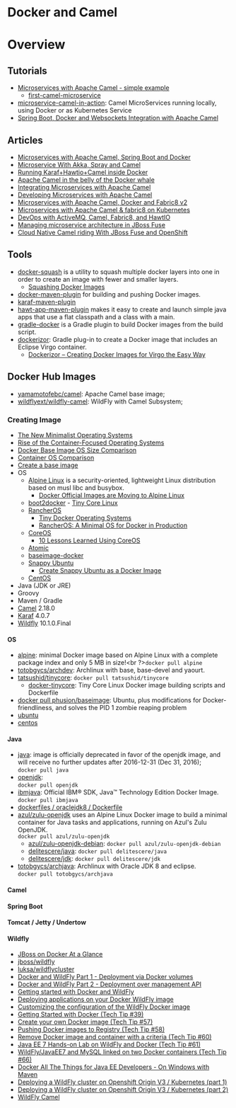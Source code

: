 ﻿Docker and Camel
================

# Overview

## Tutorials

- [Microservices with Apache Camel - simple example](http://blog.kopis.de/2015/06/14/microservices-with-apache-camel/)
    - [first-camel-microservice](https://github.com/MoriTanosuke/first-camel-microservice)
- [microservice-camel-in-action](https://github.com/FuseByExample/microservice-camel-in-action): Camel MicroServices running locally, using Docker or as Kubernetes Service
- [Spring Boot, Docker and Websockets Integration with Apache Camel](http://blog.andyserver.com/2015/04/spring-boot-docker-websockets-camel/)

## Articles

- [Microservices with Apache Camel, Spring Boot and Docker](http://www.sixtree.com.au/articles/2016/microservices-springboot-camel-docker/)
- [Microservice With Akka, Spray and Camel](http://sap1ens.com/blog/2014/07/13/microservice-with-akka-spray-and-camel/)
- [Running Karaf+Hawtio+Camel inside Docker](https://soucianceeqdamrashti.wordpress.com/2015/12/04/running-karafhawtiocamel-inside-docker/)
- [Apache Camel in the belly of the Docker whale](http://www.slideshare.net/hekonsek/apache-camel-in-the-belly-of-the-docker-whale)
- [Integrating Microservices with Apache Camel](http://www.slideshare.net/ceposta/ceposta-microservices)
- [Developing Microservices with Apache Camel](http://www.slideshare.net/davsclaus/developing-microservices-with-apache-camel)
- [Microservices with Apache Camel, Docker and Fabric8 v2](http://www.slideshare.net/ceposta/camel-microservicesfabric8)
- [Microservices with Apache Camel & fabric8 on Kubernetes](http://www.slideshare.net/davsclaus/riga-dev-day-2016-microservices-with-apache-camel-fabric8-on-kubernetes)
- [DevOps with ActiveMQ, Camel, Fabric8, and HawtIO](http://www.slideshare.net/ceposta/devops-with-activemq-camel-fabric8-and-hawtio)
- [Managing microservice architecture in JBoss Fuse](http://planet.jboss.org/post/red_hat_jboss_fuse_managing_microservice_architecture_in_jboss_fuse)
- [Cloud Native Camel riding With JBoss Fuse and OpenShift](http://blog.christianposta.com/cloud-native-camel-riding-with-jboss-fuse-and-openshift/)

## Tools

- [docker-squash](https://github.com/jwilder/docker-squash) is a utility to squash multiple docker layers into one in order to create an image with fewer and smaller layers.
    - [Squashing Docker Images](http://jasonwilder.com/blog/2014/08/19/squashing-docker-images/)
- [docker-maven-plugin](https://github.com/spotify/docker-maven-plugin) for building and pushing Docker images.
- [karaf-maven-plugin](https://github.com/apache/karaf/blob/master/manual/src/main/asciidoc/developer-guide/karaf-maven-plugin.adoc)
- [hawt-app-maven-plugin](https://github.com/fabric8io/fabric8/tree/master/hawt-app-maven-plugin) makes it easy to create and launch simple java apps that use a flat classpath and a class with a main.
- [gradle-docker](https://github.com/Transmode/gradle-docker) is a Gradle plugin to build Docker images from the build script.
- [dockerizor](https://github.com/eclipsesource/dockerizor): Gradle plug-in to create a Docker image that includes an Eclipse Virgo container.
    - [Dockerizor – Creating Docker Images for Virgo the Easy Way](http://eclipsesource.com/blogs/2014/10/09/dockerizor-creating-docker-images-for-virgo-the-easy-way/)

## Docker Hub Images

- [yamamotofebc/camel](https://hub.docker.com/r/yamamotofebc/camel/): Apache Camel base image;
- [wildflyext/wildfly-camel](https://hub.docker.com/r/wildflyext/wildfly-camel/): WildFly with Camel Subsystem;

### Creating Image

- [The New Minimalist Operating Systems](https://blog.docker.com/2015/02/the-new-minimalist-operating-systems/)
- [Rise of the Container-Focused Operating Systems](http://thenewstack.io/docker-fuels-rethinking-operating-system/)
- [Docker Base Image OS Size Comparison](https://www.brianchristner.io/docker-image-base-os-size-comparison/)
- [Container OS Comparison](http://blog.codeship.com/container-os-comparison/)
- [Create a base image](https://docs.docker.com/engine/userguide/eng-image/baseimages/)
- OS
    - [Alpine Linux](https://alpinelinux.org/) is a security-oriented, lightweight Linux distribution based on musl libc and busybox.
        - [Docker Official Images are Moving to Alpine Linux](https://www.brianchristner.io/docker-is-moving-to-alpine-linux/)
    - [boot2docker](http://boot2docker.io/) - [Tiny Core Linux](http://tinycorelinux.net/)
    - [RancherOS](http://rancher.com/rancher-os/)
        - [Tiny Docker Operating Systems](https://blog.docker.com/2015/03/tiny-docker-operating-systems/)
        - [RancherOS: A Minimal OS for Docker in Production](https://www.infoq.com/news/2015/03/rancher-os)
    - [CoreOS](https://coreos.com/)
        - [10 Lessons Learned Using CoreOS](http://gabrtv.github.io/10-lessons-learned-using-coreos/)
    - [Atomic](http://www.projectatomic.io/)
    - [baseimage-docker](http://phusion.github.io/baseimage-docker/)
    - [Snappy Ubuntu](http://developer.ubuntu.com/en/snappy/)
        - [Create Snappy Ubuntu as a Docker Image](http://www.arvinep.com/2015/12/create-snappy-ubuntu-as-docker-image.html)
    - [CentOS]()
- Java (JDK or JRE)
- Groovy
- Maven / Gradle
- [Camel](http://camel.apache.org/) 2.18.0
- [Karaf](http://karaf.apache.org/) 4.0.7
- [Wildfly](http://wildfly.org/) 10.1.0.Final

#### OS

- [alpine](https://hub.docker.com/_/alpine/): minimal Docker image based on Alpine Linux with a complete package index and only 5 MB in size!<br ?>```docker pull alpine```
- [totobgycs/archdev](https://hub.docker.com/r/totobgycs/archdev/): Archlinux with base, base-devel and yaourt.
- [tatsushid/tinycore](https://hub.docker.com/r/tatsushid/tinycore/): ```docker pull tatsushid/tinycore```
    - [docker-tinycore](https://github.com/tatsushid/docker-tinycore): Tiny Core Linux Docker image building scripts and Dockerfile
- [docker pull phusion/baseimage](https://hub.docker.com/r/phusion/baseimage/): Ubuntu, plus modifications for Docker-friendliness, and solves the PID 1 zombie reaping problem
- [ubuntu](https://hub.docker.com/_/ubuntu/)
- [centos](https://hub.docker.com/_/centos/)

#### Java

- [java](https://hub.docker.com/_/java/): image is officially deprecated in favor of the openjdk image, and will receive no further updates after 2016-12-31 (Dec 31, 2016);<br />```docker pull java```
- [openjdk](https://hub.docker.com/_/openjdk/):<br />```docker pull openjdk```
- [ibmjava](https://hub.docker.com/_/ibmjava/): Official IBM® SDK, Java™ Technology Edition Docker Image.<br />```docker pull ibmjava```
- [dockerfiles / oraclejdk8 / Dockerfile](https://github.com/gratiartis/dockerfiles/blob/master/oraclejdk8/Dockerfile)
- [azul/zulu-openjdk](https://hub.docker.com/r/azul/zulu-openjdk/) uses an Alpine Linux Docker image to build a minimal container for Java tasks and applications, running on Azul's Zulu OpenJDK.<br />```docker pull azul/zulu-openjdk```
    - [azul/zulu-openjdk-debian](https://hub.docker.com/r/azul/zulu-openjdk-debian/): ```docker pull azul/zulu-openjdk-debian```
    - [delitescere/java](https://hub.docker.com/r/delitescere/java/): ```docker pull delitescere/java```
    - [delitescere/jdk](https://hub.docker.com/r/delitescere/jdk/): ```docker pull delitescere/jdk```
- [totobgycs/archjava](https://hub.docker.com/r/totobgycs/archjava/): Archlinux with Oracle JDK 8 and eclipse.<br />```docker pull totobgycs/archjava```

#### Camel

#### Spring Boot

#### Tomcat / Jetty / Undertow

#### Wildfly

- [JBoss on Docker At a Glance](http://developers.redhat.com/blog/2015/01/14/jboss-on-docker-at-a-glance/)
- [jboss/wildfly](https://hub.docker.com/r/jboss/wildfly/)
- [luksa/wildflycluster](https://hub.docker.com/r/luksa/wildflycluster/)
- [Docker and WildFly Part 1 - Deployment via Docker volumes](http://tools.jboss.org/blog/2015-03-02-getting-started-with-docker-and-wildfly.html)
- [Docker and WildFly Part 2 - Deployment over management API](http://tools.jboss.org/blog/2015-03-03-docker-and-wildfly-2.html)
- [Getting started with Docker and WildFly](http://www.mastertheboss.com/soa-cloud/docker/getting-started-with-docker-and-wildfly)
- [Deploying applications on your Docker WildFly image](http://www.mastertheboss.com/soa-cloud/docker/deploying-applications-on-your-docker-wildfly-image)
- [Customizing the configuration of the WildFly Docker image](https://goldmann.pl/blog/2014/07/23/customizing-the-configuration-of-the-wildfly-docker-image/)
- [Getting Started with Docker (Tech Tip #39)](http://blog.arungupta.me/getting-started-with-docker/)
- [Create your own Docker image (Tech Tip #57)](http://blog.arungupta.me/create-own-docker-image-techtip57/)
- [Pushing Docker images to Registry (Tech Tip #58)](http://blog.arungupta.me/pushing-docker-images-registry-techtip58/)
- [Remove Docker image and container with a criteria (Tech Tip #60)](http://blog.arungupta.me/remove-docker-image-container-with-criteria-techtip60/)
- [Java EE 7 Hands-on Lab on WildFly and Docker (Tech Tip #61)](http://blog.arungupta.me/javaee7-lab-wildfly-docker/)
- [WildFly/JavaEE7 and MySQL linked on two Docker containers (Tech Tip #66)](http://blog.arungupta.me/wildfly-javaee7-mysql-link-two-docker-container-techtip65/)
- [Docker All The Things for Java EE Developers - On Windows with Maven](http://blog.eisele.net/2014/12/docker-for-java-ee-developers-on-windows-with-maven.html)
- [Deploying a WildFly cluster on Openshift Origin V3 / Kubernetes (part 1)](http://mluksa.blogspot.co.uk/2015/01/deploying-wildfly-cluster-on-openshift.html)
- [Deploying a WildFly cluster on Openshift Origin V3 / Kubernetes (part 2)](http://mluksa.blogspot.co.uk/2015/01/deploying-wildfly-cluster-on-openshift_7.html)
- [WildFly Camel](https://www.gitbook.com/book/wildflyext/wildfly-camel/details)
